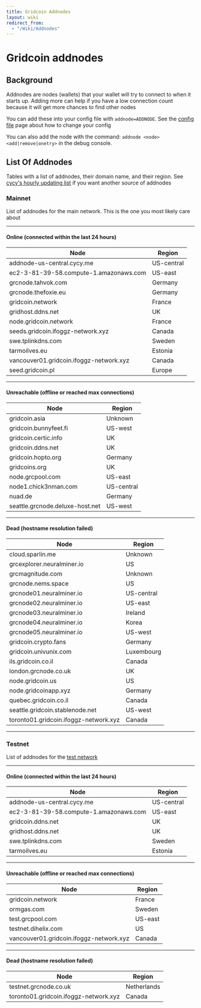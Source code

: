 ```yaml
---
title: Gridcoin Addnodes
layout: wiki
redirect_from:
  - "/Wiki/Addnodes"
---
```



# Gridcoin addnodes
## Background
Addnodes are nodes (wallets) that your wallet will try to connect to when it
starts up. Adding more can help if you have a low connection count because it
will get more chances to find other nodes

You can add these into your config file with `addnode=ADDNODE`. 
See the [config file](config-file "wikilink") page about how to change your config

You can also add the node with the command: `addnode <node> <add|remove|onetry>` 
in the debug console.



## List Of Addnodes

Tables with a list of addnodes, their domain name, and their region. See [cycy's hourly updating list](https://addnode.cycy.me)
if you want another source of addnodes


### Mainnet

List of addnodes for the main network. This is the one you most likely care about

------------

#### Online (connected within the last 24 hours)

| Node | Region |
|----|-----|
| addnode-us-central.cycy.me                 | US-central |
| ec2-3-81-39-58.compute-1.amazonaws.com     | US-east |
| grcnode.tahvok.com                         | Germany |
| grcnode.thefoxie.eu                        | Germany |
| gridcoin.network                           | France |
| gridhost.ddns.net                          | UK |
| node.gridcoin.network                      | France |
| seeds.gridcoin.ifoggz-network.xyz          | Canada |
| swe.tplinkdns.com                          | Sweden |
| tarmoilves.eu                              | Estonia |
| vancouver01.gridcoin.ifoggz-network.xyz    | Canada |
| seed.gridcoin.pl                           | Europe |

------------

#### Unreachable (offline or reached max connections)

| Node | Region |    
| ---- | ------ |
| gridcoin.asia                              | Unknown |
| gridcoin.bunnyfeet.fi                      | US-west |
| gridcoin.certic.info                       | UK |
| gridcoin.ddns.net                          | UK |
| gridcoin.hopto.org                         | Germany |
| gridcoins.org                              | UK |
| node.grcpool.com                           | US-east |
| node1.chick3nman.com                       | US-central |
| nuad.de                                    | Germany |
| seattle.grcnode.deluxe-host.net            | US-west |

------------

#### Dead (hostname resolution failed)

| Node | Region |    
| ---- | ------ |
| cloud.sparlin.me                           | Unknown |
| grcexplorer.neuralminer.io                 | US |
| grcmagnitude.com                           | Unknown |
| grcnode.nems.space                         | US |
| grcnode01.neuralminer.io                   | US-central |
| grcnode02.neuralminer.io                   | US-east |
| grcnode03.neuralminer.io                   | Ireland |
| grcnode04.neuralminer.io                   | Korea |
| grcnode05.neuralminer.io                   | US-west |
| gridcoin.crypto.fans                       | Germany |
| gridcoin.univunix.com                      | Luxembourg |
| ils.gridcoin.co.il                         | Canada |
| london.grcnode.co.uk                       | UK |
| node.gridcoin.us                           | US |
| node.gridcoinapp.xyz                       | Germany |
| quebec.gridcoin.co.il                      | Canada |
| seattle.gridcoin.stablenode.net            | US-west |
| toronto01.gridcoin.ifoggz-network.xyz      | Canada |
------------

### Testnet

List of addnodes for the [test network](testnet "wikilink")

------------

#### Online (connected within the last 24 hours)

| Node | Region |
| ---- | ------ |
| addnode-us-central.cycy.me                 | US-central |
| ec2-3-81-39-58.compute-1.amazonaws.com     | US-east |
| gridcoin.ddns.net                          | UK |
| gridhost.ddns.net                          | UK |
| swe.tplinkdns.com                          | Sweden |
| tarmoilves.eu                              | Estonia |

------------

#### Unreachable (offline or reached max connections)

| Node | Region |
| ---- | ------ |
| gridcoin.network                           | France |
| ormgas.com                                 | Sweden |
| test.grcpool.com                           | US-east |
| testnet.dihelix.com                        | US |
| vancouver01.gridcoin.ifoggz-network.xyz    | Canada |

------------

#### Dead (hostname resolution failed)      

| Node | Region |
| ---- | ------ |
| testnet.grcnode.co.uk                      | Netherlands |
| toronto01.gridcoin.ifoggz-network.xyz      | Canada |
